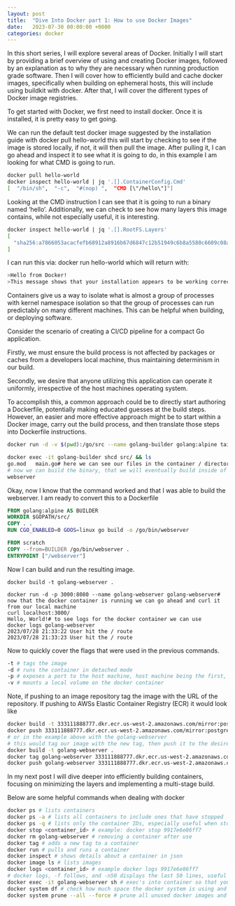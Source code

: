 ```yaml
---
layout: post
title:  "Dive Into Docker part 1: How to use Docker Images"
date:   2023-07-30 00:00:00 +0000
categories: docker
---
```

In this short series, I will explore several areas of Docker. Initially I will start by providing a brief overview of using and creating Docker images, followed by an explanation as to why they are necessary when running production grade software. Then I will cover how to efficiently build and cache docker images, specifically when building on ephemeral hosts, this will include using buildkit with docker. After that, I will cover the different types of Docker image registries.

To get started with Docker, we first need to install docker. Once it is installed, it is pretty easy to get going.

We can run the default test docker image suggested by the installation guide with docker pull hello-world this will start by checking to see if the image is stored locally, if not, it will then pull the image. After pulling it, I can go ahead and inspect it to see what it is going to do, in this example I am looking for what CMD is going to run.

```bash
docker pull hello-world
docker inspect hello-world | jq '.[].ContainerConfig.Cmd'
[  "/bin/sh",  "-c",  "#(nop) ",  "CMD [\"/hello\"]"]
```

Looking at the CMD instruction I can see that it is going to run a binary named ‘hello’. Additionally, we can check to see how many layers this image contains, while not especially useful, it is interesting.

```bash
docker inspect hello-world | jq '.[].RootFS.Layers'
[
  "sha256:a7866053acacfefb68912a8916b67d6847c12b51949c6b8a5580c6609c08ae45"
]
```

I can run this via: docker run hello-world which will return with:

```bash
>Hello from Docker!
>This message shows that your installation appears to be working correctly.
```

Containers give us a way to isolate what is almost a group of processes with kernel namespace isolation so that the group of processes can run predictably on many different machines. This can be helpful when building, or deploying software.

Consider the scenario of creating a CI/CD pipeline for a compact Go application.

Firstly, we must ensure the build process is not affected by packages or caches from a developers local machine, thus maintaining determinism in our build.

Secondly, we desire that anyone utilizing this application can operate it uniformly, irrespective of the host machines operating system.

To accomplish this, a common approach could be to directly start authoring a Dockerfile, potentially making educated guesses at the build steps. However, an easier and more effective approach might be to start within a Docker image, carry out the build process, and then translate those steps into Dockerfile instructions.

```bash
docker run -d -v $(pwd):/go/src --name golang-builder golang:alpine tail -f /dev/null

docker exec -it golang-builder shcd src/ && ls
go.mod   main.go# here we can see our files in the container / directory that we bind mounted them to. 
# now we can build the binary, that we will eventually build inside of a multi-stage docker containerCGO_ENABLED=0 GOOS=linux go build -o /go/bin/webserverls /go/bin
webserver
```

Okay, now I know that the command worked and that I was able to build the webserver. I am ready to convert this to a Dockerfile

```Dockerfile
FROM golang:alpine AS BUILDER
WORKDIR $GOPATH/src/
COPY . .
RUN CGO_ENABLED=0 GOOS=linux go build -o /go/bin/webserver

FROM scratch
COPY --from=BUILDER /go/bin/webserver .
ENTRYPOINT ["/webserver"]
```

Now I can build and run the resulting image.

`docker build -t golang-webserver .`

```
docker run -d -p 3000:8080 --name golang-webserver golang-webserver# now that the docker container is running we can go ahead and curl it from our local machine
curl localhost:3000/
Hello, World!# to see logs for the docker container we can use
docker logs golang-webserver
2023/07/28 21:33:22 User hit the / route
2023/07/28 21:33:23 User hit the / route
```

Now to quickly cover the flags that were used in the previous commands.

```bash
-t # tags the image
-d # runs the container in detached mode
-p # exposes a port to the host machine, host machine being the first, argument separated by the colon
-v # mounts a local volume on the docker container
```

Note, if pushing to an image repository tag the image with the URL of the repository. If pushing to AWSs Elastic Container Registry (ECR) it would look like

```bash
docker build -t 333111888777.dkr.ecr.us-west-2.amazonaws.com/mirror:postgres-12-alpine .
docker push 333111888777.dkr.ecr.us-west-2.amazonaws.com/mirror:postgres-12-alpine
# or in the example above with the golang-webserver
# this would tag our image with the new tag, then push it to the desired repository
docker build -t golang-webserver .
docker tag golang-webserver 333111888777.dkr.ecr.us-west-2.amazonaws.com/webserver:golang-webserver-v1.0.0
docker push golang-webserver 333111888777.dkr.ecr.us-west-2.amazonaws.com/webserver:golang-webserver-v1.0.0
```

In my next post I will dive deeper into efficiently building containers, focusing on minimizing the layers and implementing a multi-stage build.

Below are some helpful commands when dealing with docker

```bash
docker ps # lists containers
docker ps -a # lists all containers to include ones that have stopped
docker ps -q # lists only the container IDs, especially useful when stopping all running containers:
docker stop <container_id> # example: docker stop 9917e6e86ff7
docker rm golang-webserver # removing a container after use
docker tag # adds a new tag to a container
docker run # pulls and runs a container
docker inspect # shows details about a container in json
docker image ls # lists images
docker logs <container_id> # example docker logs 9917e6e86ff7
# docker logs, -f follows, and -n50 displays the last 50 lines, useful if there is already a lot of output
docker exec -it golang-webserver sh # exec's into container so that you can explore
docker system df # check how much space the docker system is using and if there is reclaimable space due to dangling images
docker system prune --all --force # prune all unused docker images and networks
```
